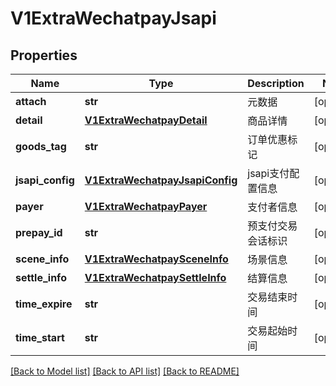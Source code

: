 # V1ExtraWechatpayJsapi

## Properties
Name | Type | Description | Notes
------------ | ------------- | ------------- | -------------
**attach** | **str** | 元数据 | [optional] 
**detail** | [**V1ExtraWechatpayDetail**](V1ExtraWechatpayDetail.md) | 商品详情 | [optional] 
**goods_tag** | **str** | 订单优惠标记 | [optional] 
**jsapi_config** | [**V1ExtraWechatpayJsapiConfig**](V1ExtraWechatpayJsapiConfig.md) | jsapi支付配置信息 | [optional] 
**payer** | [**V1ExtraWechatpayPayer**](V1ExtraWechatpayPayer.md) | 支付者信息 | [optional] 
**prepay_id** | **str** | 预支付交易会话标识 | [optional] 
**scene_info** | [**V1ExtraWechatpaySceneInfo**](V1ExtraWechatpaySceneInfo.md) | 场景信息 | [optional] 
**settle_info** | [**V1ExtraWechatpaySettleInfo**](V1ExtraWechatpaySettleInfo.md) | 结算信息 | [optional] 
**time_expire** | **str** | 交易结束时间 | [optional] 
**time_start** | **str** | 交易起始时间 | [optional] 

[[Back to Model list]](../README.md#documentation-for-models) [[Back to API list]](../README.md#documentation-for-api-endpoints) [[Back to README]](../README.md)


